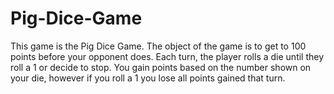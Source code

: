 # Pig-Dice-Game
This game is the Pig Dice Game.  The object of the game is to get to 100 points before your opponent does.  Each turn, the player rolls a die until they roll a 1 or decide to stop.  You gain points based on the number shown on your die, however if you roll a 1 you lose all points gained that turn.
